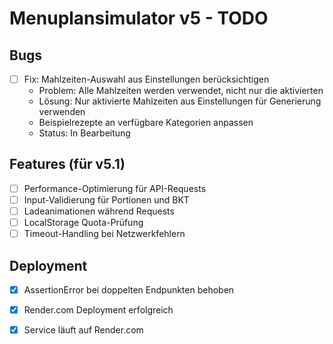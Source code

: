 # Menuplansimulator v5 - TODO

## Bugs

- [ ] Fix: Mahlzeiten-Auswahl aus Einstellungen berücksichtigen
  - Problem: Alle Mahlzeiten werden verwendet, nicht nur die aktivierten
  - Lösung: Nur aktivierte Mahlzeiten aus Einstellungen für Generierung verwenden
  - Beispielrezepte an verfügbare Kategorien anpassen
  - Status: In Bearbeitung

## Features (für v5.1)

- [ ] Performance-Optimierung für API-Requests
- [ ] Input-Validierung für Portionen und BKT
- [ ] Ladeanimationen während Requests
- [ ] LocalStorage Quota-Prüfung
- [ ] Timeout-Handling bei Netzwerkfehlern

## Deployment

- [x] AssertionError bei doppelten Endpunkten behoben
- [x] Render.com Deployment erfolgreich
- [x] Service läuft auf Render.com

